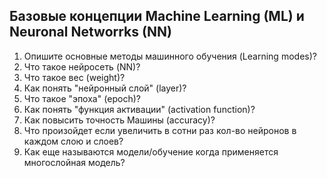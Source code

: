 ## Базовые концепции Machine Learning (ML) и Neuronal Networrks (NN)

1. Опишите основные методы машинного обучения (Learning modes)?
2. Что такое нейросеть (NN)?
3. Что такое вес (weight)?
4. Как понять "нейронный слой" (layer)?
5. Что такое "эпоха" (epoch)?
6. Как понять "функция активации" (activation function)?
7. Как повысить точность Машины (accuracy)?
8. Что произойдет если увеличить в сотни раз кол-во нейронов в каждом слою и слоев?
9. Как еще называются модели/обучение когда применяется многослойная модель?
